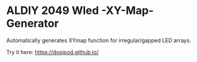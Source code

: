 # ALDIY 2049 Wled -XY-Map-Generator
Automatically generates XYmap function for irregular/gapped LED arrays.

Try it here: https://dosipod.github.io/
